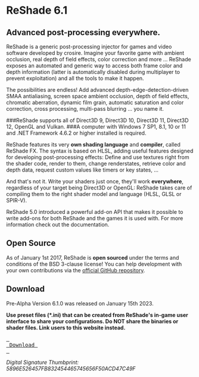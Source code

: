 # ReShade 6.1
## Advanced post-processing everywhere.

ReShade is a generic post-processing injector for games and video software developed by crosire. Imagine your favorite game with ambient occlusion, real depth of field effects, color correction and more ... ReShade exposes an automated and generic way to access both frame color and depth information (latter is automatically disabled during multiplayer to prevent exploitation) and all the tools to make it happen.

The possibilities are endless! Add advanced depth-edge-detection-driven SMAA antialiasing, screen space ambient occlusion, depth of field effects, chromatic aberration, dynamic film grain, automatic saturation and color correction, cross processing, multi-pass blurring ... you name it.

###ReShade supports all of Direct3D 9, Direct3D 10, Direct3D 11, Direct3D 12, OpenGL and Vulkan.
###A computer with Windows 7 SP1, 8.1, 10 or 11 and .NET Framework 4.6.2 or higher installed is required.

ReShade features its very **own shading language** and **compiler**, called ReShade FX. The syntax is based on HLSL, adding useful features designed for developing post-processing effects: Define and use textures right from the shader code, render to them, change renderstates, retrieve color and depth data, request custom values like timers or key states, ...

And that's not it. Write your shaders just once, they'll work **everywhere**, regardless of your target being Direct3D or OpenGL: ReShade takes care of compiling them to the right shader model and language (HLSL, GLSL or SPIR-V).

ReShade 5.0 introduced a powerful add-on API that makes it possible to write add-ons for both ReShade and the games it is used with. For more information check out the documentation.

## Open Source

As of January 1st 2017, ReShade is **open sourced** under the terms and conditions of the BSD 3-clause license! You can help development with your own contributions via the [official GitHub repository](https://github.com/crosire/reshade).

## Download
Pre-Alpha Version 6.1.0 was released on January 15th 2023.

**Use preset files (*.ini) that can be created from ReShade's in-game user interface to share your configurations.
Do NOT share the binaries or shader files. Link users to this website instead.**

[<kbd> <br> Download <br> </kbd>](https://github.com/MarkedDown/Buttons/blob/main/Types/KBD.md)

*Digital Signature Thumbprint: 5896E526457FB832454465745656F50ACD47C49F*
